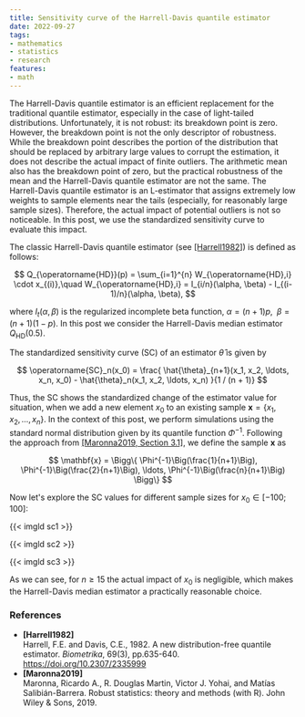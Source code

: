 ```yaml
---
title: Sensitivity curve of the Harrell-Davis quantile estimator
date: 2022-09-27
tags:
- mathematics
- statistics
- research
features:
- math
---
```


The Harrell-Davis quantile estimator is an efficient replacement for the traditional quantile estimator,
  especially in the case of light-tailed distributions.
Unfortunately, it is not robust: its breakdown point is zero.
However, the breakdown point is not the only descriptor of robustness.
While the breakdown point describes the portion of the distribution that should be replaced by
  arbitrary large values to corrupt the estimation,
  it does not describe the actual impact of finite outliers.
The arithmetic mean also has the breakdown point of zero,
  but the practical robustness of the mean and the Harrell-Davis quantile estimator are not the same.
The Harrell-Davis quantile estimator is an L-estimator
  that assigns extremely low weights to sample elements near the tails
  (especially, for reasonably large sample sizes).
Therefore, the actual impact of potential outliers is not so noticeable.
In this post, we use the standardized sensitivity curve to evaluate this impact.

<!--more-->

The classic Harrell-Davis quantile estimator (see [[Harrell1982]](#Harrell1982)) is defined as follows:

$$
Q_{\operatorname{HD}}(p) = \sum_{i=1}^{n} W_{\operatorname{HD},i} \cdot x_{(i)},\quad
W_{\operatorname{HD},i} = I_{i/n}(\alpha, \beta) - I_{(i-1)/n}(\alpha, \beta),
$$

  where $I_t(\alpha, \beta)$ is the regularized incomplete beta function,
  $\alpha = (n+1)p$, $\;\beta = (n+1)(1-p)$.
In this post we consider the Harrell-Davis median estimator $Q_{\operatorname{HD}}(0.5)$.

The standardized sensitivity curve (SC) of an estimator $\hat{\theta}$ is given by

$$
\operatorname{SC}_n(x_0) = \frac{
  \hat{\theta}_{n+1}(x_1, x_2, \ldots, x_n, x_0) - \hat{\theta}_n(x_1, x_2, \ldots, x_n)
}{1 / (n + 1)}
$$

Thus, the SC shows the standardized change of the estimator value for situation,
  when we add a new element $x_0$ to an existing sample $\mathbf{x} = \{ x_1, x_2, \ldots, x_n \}$.
In the context of this post, we perform simulations using the standard normal distribution
  given by its quantile function $\Phi^{-1}$.
Following the approach from [[Maronna2019, Section 3.1]](#Maronna2019),
  we define the sample $\mathbf{x}$ as

$$
\mathbf{x} = \Bigg\{
  \Phi^{-1}\Big(\frac{1}{n+1}\Big),
  \Phi^{-1}\Big(\frac{2}{n+1}\Big),
  \ldots,
  \Phi^{-1}\Big(\frac{n}{n+1}\Big)
\Bigg\}
$$

Now let's explore the SC values for different sample sizes for $x_0 \in [-100; 100]$:

{{< imgld sc1 >}}

{{< imgld sc2 >}}

{{< imgld sc3 >}}

As we can see, for $n \geq 15$ the actual impact of $x_0$ is negligible,
  which makes the Harrell-Davis median estimator a practically reasonable choice.

### References

* <b id=Harrell1982>[Harrell1982]</b>  
  Harrell, F.E. and Davis, C.E., 1982. A new distribution-free quantile estimator.
  *Biometrika*, 69(3), pp.635-640.  
  https://doi.org/10.2307/2335999
* <b id="Maronna2019">[Maronna2019]</b>  
  Maronna, Ricardo A., R. Douglas Martin, Victor J. Yohai, and Matías Salibián-Barrera.
  Robust statistics: theory and methods (with R). John Wiley & Sons, 2019.
